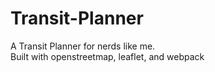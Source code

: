 # Transit-Planner
A Transit Planner for nerds like me.
<br>
Built with openstreetmap, leaflet, and webpack
